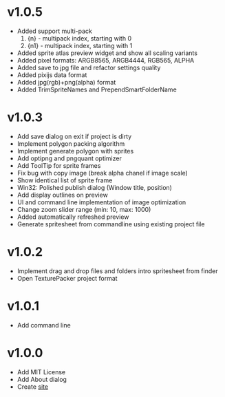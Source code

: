 v1.0.5
======
* Added support multi-pack
	1. {n} - multipack index, starting with 0
	2. {n1} - multipack index, starting with 1
* Added sprite atlas preview widget and show all scaling variants
* Added pixel formats: ARGB8565, ARGB4444, RGB565, ALPHA
* Added save to jpg file and refactor settings quality
* Added pixijs data format
* Added jpg(rgb)+png(alpha) format
* Added TrimSpriteNames and PrependSmartFolderName

v1.0.3
======
* Add save dialog on exit if project is dirty
* Implement polygon packing algorithm
* Implement generate polygon with sprites
* Add optipng and pngquant optimizer
* Add ToolTip for sprite frames
* Fix bug with copy image (break alpha chanel if image scale)
* Show identical list of sprite frame
* Win32: Polished publish dialog (Window title, position)
* Add display outlines on preview
* UI and command line implementation of image optimization
* Change zoom slider range (min: 10, max: 1000)
* Added automatically refreshed preview
* Generate spritesheet from commandline using existing project file

v1.0.2
======
* Implement drag and drop files and folders intro spritesheet from finder
* Open TexturePacker project format

v1.0.1
======
* Add command line

v1.0.0
======
* Add MIT License
* Add About dialog
* Create [site](http://amakaseev.github.io/sprite-sheet-packer)